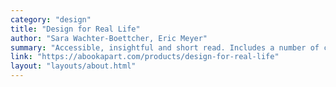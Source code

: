 ```yaml
---
category: "design"
title: "Design for Real Life"
author: "Sara Wachter-Boettcher, Eric Meyer"
summary: "Accessible, insightful and short read. Includes a number of case studies showcasing just why inclusive and compassionate thinking is instrumental in designing services."
link: "https://abookapart.com/products/design-for-real-life"
layout: "layouts/about.html"
---
```

